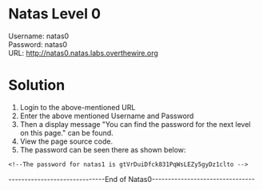 # Natas Level 0

Username: natas0 <br/>
Password: natas0 <br/>
URL:      http://natas0.natas.labs.overthewire.org <br/>

# Solution

1. Login to the above-mentioned URL
2. Enter the above mentioned Username and Password
3. Then a display message "You can find the password for the next level on this page." can be found.
4. View the page source code.
5. The password can be seen there as shown below:

```
<!--The password for natas1 is gtVrDuiDfck831PqWsLEZy5gyDz1clto -->
```
------------------------------End of Natas0--------------------------------
